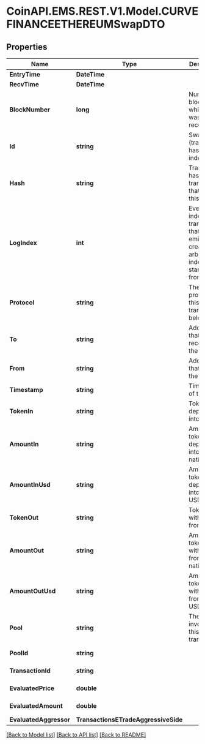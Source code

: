 # CoinAPI.EMS.REST.V1.Model.CURVEFINANCEETHEREUMSwapDTO

## Properties

Name | Type | Description | Notes
------------ | ------------- | ------------- | -------------
**EntryTime** | **DateTime** |  | [optional] 
**RecvTime** | **DateTime** |  | [optional] 
**BlockNumber** | **long** | Number of block in which entity was recorded. | [optional] 
**Id** | **string** | Swap-(transaction hash)-(log index) | [optional] 
**Hash** | **string** | Transaction hash of the transaction that emitted this event | [optional] 
**LogIndex** | **int** | Event log index. For transactions that don&#39;t emit event, create arbitrary index starting from 0 | [optional] 
**Protocol** | **string** | The protocol this transaction belongs to | [optional] 
**To** | **string** | Address that received the tokens | [optional] 
**From** | **string** | Address that sent the tokens | [optional] 
**Timestamp** | **string** | Timestamp of this event | [optional] 
**TokenIn** | **string** | Token deposited into pool | [optional] 
**AmountIn** | **string** | Amount of token deposited into pool in native units | [optional] 
**AmountInUsd** | **string** | Amount of token deposited into pool in USD | [optional] 
**TokenOut** | **string** | Token withdrawn from pool | [optional] 
**AmountOut** | **string** | Amount of token withdrawn from pool in native units | [optional] 
**AmountOutUsd** | **string** | Amount of token withdrawn from pool in USD | [optional] 
**Pool** | **string** | The pool involving this transaction | [optional] 
**PoolId** | **string** |  | [optional] [readonly] 
**TransactionId** | **string** |  | [optional] [readonly] 
**EvaluatedPrice** | **double** |  | [optional] [readonly] 
**EvaluatedAmount** | **double** |  | [optional] [readonly] 
**EvaluatedAggressor** | **TransactionsETradeAggressiveSide** |  | [optional] 

[[Back to Model list]](../README.md#documentation-for-models) [[Back to API list]](../README.md#documentation-for-api-endpoints) [[Back to README]](../README.md)


